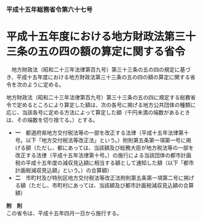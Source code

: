 ### 平成十五年総務省令第六十七号  
# 平成十五年度における地方財政法第三十三条の五の四の額の算定に関する省令  
　地方財政法（昭和二十三年法律第百九号）第三十三条の五の四の規定に基づき、平成十五年度における地方財政法第三十三条の五の四の額の算定に関する省令を次のように定める。  
  
地方財政法（昭和二十三年法律第百九号）第三十三条の五の四に規定する総務省令で定めるところにより算定した額は、次の各号に掲げる地方公共団体の種類に応じ、当該各号に定める方法によって算定した額（千円未満の端数があるときは、その端数を切り捨てる。）とする。  
* **一**　都道府県地方交付税法等の一部を改正する法律（平成十五年法律第十号。以下「地方交付税法等改正法」という。）附則第五条第一項第一号に掲げる額（ただし、都にあっては、当該額及び総務大臣が地方税法等の一部を改正する法律（平成十五年法律第十号。）の施行による当該団体の都市計画税の平成十五年度の減収見込額に相当する額として通知した額（以下「都市計画税減収見込額」という。）の合算額）  
* **二**　市町村及び特別区地方交付税法等改正法附則第五条第一項第二号に掲げる額（ただし、市町村にあっては、当該額及び都市計画税減収見込額の合算額）  
  
**附　則**  
この省令は、平成十五年四月一日から施行する。  
  
